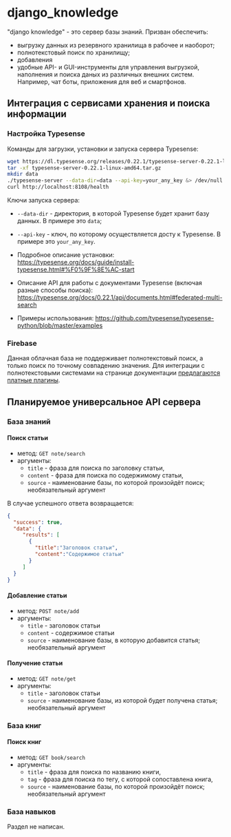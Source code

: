 # django_knowledge

"django knowledge" - это сервер базы знаний. Призван обеспечить:

- выгрузку данных из резервного хранилища в рабочее и наоборот;
- полнотекстовый поиск по хранилищу;
- добавления
- удобные API- и GUI-инструменты для управления выгрузкой, наполнения и поиска даных из различных внешних систем. Например, чат боты, приложения для веб и смартфонов.

## Интеграция с сервисами хранения и поиска информации

### Настройка Typesense

Команды для загрузки, установки и запуска сервера Typesense:

```sh
wget https://dl.typesense.org/releases/0.22.1/typesense-server-0.22.1-linux-amd64.tar.gz
tar -xf typesense-server-0.22.1-linux-amd64.tar.gz
mkdir data
./typesense-server --data-dir=data --api-key=your_any_key &> /dev/null &
curl http://localhost:8108/health
```

Ключи запуска сервера:

- `--data-dir` - директория, в которой Typesense будет хранит базу данных. В примере это `data`;
- `--api-key` - ключ, по которому осуществляется досту к Typesense. В примере это `your_any_key`.

- Подробное описание установки: <https://typesense.org/docs/guide/install-typesense.html#%F0%9F%8E%AC-start>
- Описание API для работы с документами Typesense (включая разные способы поиска): <https://typesense.org/docs/0.22.1/api/documents.html#federated-multi-search>
- Примеры использования: <https://github.com/typesense/typesense-python/blob/master/examples>

### Firebase

Данная облачная база не поддерживает полнотекстовый поиск, а только поиск по точному совпадению значения. Для интеграции с полнотекстовыми системами на странице документации [предлагаются платные плагины](https://firebase.google.com/docs/firestore/solutions/search).

## Планируемое универсальное API сервера

### База знаний

#### Поиск статьи

- метод: `GET note/search`
- аргументы:
  - `title` - фраза для поиска по заголовку статьи,
  - `content` - фраза для поиска по содержимому статьи,
  - `source` - наименование базы, по которой произойдёт поиск; необязательный аргумент

В случае успешного ответа возвращается:

```json
{
  "success": true,
  "data": {
     "results": [
       {
         "title":"Заголовок статьи",
         "content":"Содержимое статьи"
       }
     ]
  }
}
```

#### Добавление статьи

- метод: `POST note/add`
- аргументы:
  - `title` - заголовок статьи
  - `content` - содержимое статьи
  - `source` - наименование базы, в которую добавится статья; необязательный аргумент

#### Получение статьи

- метод: `GET note/get`
- аргументы:
  - `title` - заголовок статьи
  - `source` - наименование базы, из которой будет получена статья; необязательный аргумент

### База книг

#### Поиск книг

- метод: `GET book/search`
- аргументы:
  - `title` - фраза для поиска по названию книги,
  - `tag` - фраза для поиска по тегу, с которой сопоставлена книга,
  - `source` - наименование базы, по которой произойдёт поиск; необязательный аргумент

### База навыков

Раздел не написан.
